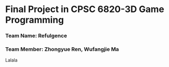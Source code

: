 # Final Project in CPSC 6820-3D Game Programming
### Team Name: Refulgence
### Team Member: Zhongyue Ren, Wufangjie Ma
Lalala
